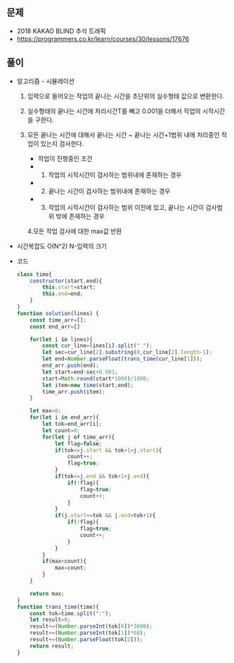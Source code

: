 문제
-----

+ 2018 KAKAO BLIND 추석 트래픽
+ https://programmers.co.kr/learn/courses/30/lessons/17676

풀이 
------

+ 알고리즘 - 시뮬레이션

  1. 입력으로 들어오는 작업의 끝나는 시간을 초단위의 실수형태 값으로 변환한다.
  2. 실수형태의 끝나는 시간에 처리시간T를 빼고 0.001을 더해서 작업의 시작시간을 구한다.
  3. 모든 끝나는 시간에 대해서 끝나는 시간 ~ 끝나는 시간+1범위 내에 처리중인 작업이 있는지 검사한다.
     
     - 작업이 진행중인 조건
     - 1. 작업의 시작시간이 검사하는 범위내에 존재하는 경우
     - 2. 끝나는 시간이  검사하는 범위내에 존재하는 경우
     - 3. 작업의 시작시간이 검사하는 범위 이전에 있고, 끝나는 시간이 검사범위 밖에 존재하는 경우
     
     4.모든 작업 검사에 대한 max값 반환
  
+ 시간복잡도 O(N^2)  N-입력의 크기

+ 코드

  ``` javaScript
  class time{
      constructor(start,end){
          this.start=start;
          this.end=end;
      }
  }
  function solution(lines) {
      const time_arr=[];
      const end_arr=[]
  
      for(let i in lines){
          const cur_line=lines[i].split(" ");
          let sec=cur_line[2].substring(0,cur_line[2].length-1);
          let end=Number.parseFloat(trans_time(cur_line[1]));
          end_arr.push(end);
          let start=end-sec+0.001;
          start=Math.round(start*1000)/1000;
          let item=new time(start,end);
          time_arr.push(item);
      }
  
      let max=0;
      for(let i in end_arr){
          let tok=end_arr[i];
          let count=0;
          for(let j of time_arr){
              let flag=false;
              if(tok<=j.start && tok+1>j.start){
                  count++;
                  flag=true;
              }
              if(tok<=j.end && tok+1>j.end){
                  if(!flag){
                      flag=true;
                      count++;
                  }
              }
              if(j.start<=tok && j.end>tok+1){
                  if(!flag){
                      flag=true;
                      count++;
                  }
              }
          }
          if(max<count){
              max=count;
          }
      }
  
      return max;
  }
  function trans_time(time){
      const tok=time.split(":");
      let result=0;
      result+=(Number.parseInt(tok[0])*3600);
      result+=(Number.parseInt(tok[1])*60);
      result+=(Number.parseFloat(tok[2]));
      return result;
  }
  ```
  
  